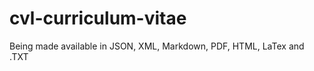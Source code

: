 cvl-curriculum-vitae
====================

Being made available in JSON, XML, Markdown, PDF, HTML, LaTex and .TXT
